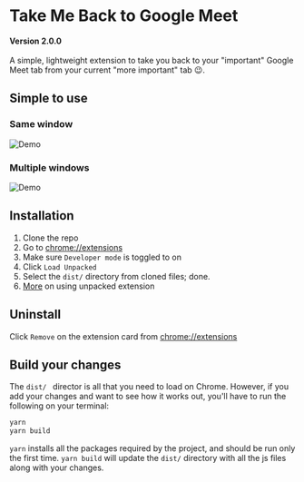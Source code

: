 # Take Me Back to Google Meet
**Version 2.0.0** <br/> <br/>
A simple, lightweight extension to take you back to your "important" Google Meet tab from your current "more important" tab :wink:.

## Simple to use
### Same window
![Demo](./static/back-to-google-meet-same-window.gif)

### Multiple windows
![Demo](./static/back-to-google-meet-multi-window.gif)

## Installation
1. Clone the repo
2. Go to [chrome://extensions](chrome://extensions)
3. Make sure `Developer mode` is toggled to on
4. Click `Load Unpacked`
5. Select the `dist/` directory from cloned files; done.
6. [More](https://developer.chrome.com/docs/extensions/mv3/getstarted/) on using unpacked extension

## Uninstall
Click `Remove` on the extension card from [chrome://extensions](chrome://extensions)

## Build your changes
The `dist/ ` director is all that you need to load on Chrome.
However, if you add your changes and want to see how it works out, you'll have to run the following on your terminal:
```sh
yarn
yarn build
```
`yarn` installs all the packages required by the project, and should be run only the first time. `yarn build` will update the `dist/` directory with all the js files along with your changes.

